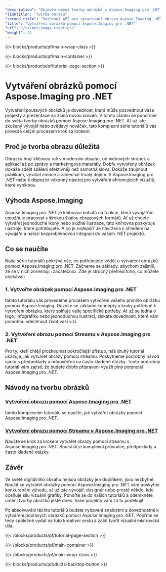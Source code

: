 ```yaml
---
"description": "Objevte umění tvorby obrázků s Aspose.Imaging pro .NET. Naučte se vytvářet ohromující vizuály v této rozsáhlé sérii tutoriálů."
"linktitle": "Tvorba obrazu"
"second_title": "Rozhraní API pro zpracování obrazu Aspose.Imaging .NET"
"title": "Vytváření obrázků pomocí Aspose.Imaging pro .NET"
"url": "/cs/net/image-creation/"
"weight": 21
---
```


{{< blocks/products/pf/main-wrap-class >}}

{{< blocks/products/pf/main-container >}}

{{< blocks/products/pf/tutorial-page-section >}}

# Vytváření obrázků pomocí Aspose.Imaging pro .NET


Vytváření poutavých obrázků je dovednost, která může pozvednout vaše projekty a prezentace na zcela novou úroveň. V tomto článku se ponoříme do světa tvorby obrázků pomocí Aspose.Imaging pro .NET. Ať už jste zkušený vývojář nebo zvědavý nováček, tato komplexní série tutoriálů vás provede celým procesem krok za krokem.

## Proč je tvorba obrazu důležitá

Obrázky hrají klíčovou roli v moderním obsahu, od webových stránek a aplikací až po zprávy a marketingové materiály. Dobře vytvořený obrázek dokáže sdělit sdělení efektivněji než samotná slova. Dokáže zaujmout publikum, vyvolat emoce a zanechat trvalý dojem. S Aspose.Imaging pro .NET máte k dispozici výkonný nástroj pro vytváření ohromujících vizuálů, které vyniknou.

## Výhoda Aspose.Imaging

Aspose.Imaging pro .NET je knihovna bohatá na funkce, která vývojářům umožňuje pracovat s širokou škálou obrazových formátů. Ať už chcete vytvářet jednoduché ikony nebo složité ilustrace, tato knihovna poskytuje nástroje, které potřebujete. A co je nejlepší? Je navržena s ohledem na vývojáře a nabízí bezproblémovou integraci do vašich .NET projektů.

## Co se naučíte

Naše série tutoriálů pokrývá vše, co potřebujete vědět o vytváření obrázků pomocí Aspose.Imaging pro .NET. Začneme se základy, abychom zajistili, že se v nich zorientují i začátečníci. Zde je stručný přehled toho, co můžete očekávat:

### 1. Vytvořte obrázek pomocí Aspose.Imaging pro .NET
   tomto tutoriálu vás provedeme procesem vytvoření vašeho prvního obrázku pomocí Aspose.Imaging. Dozvíte se základní koncepty a kroky potřebné k vytvoření obrázku, který splňuje vaše specifické potřeby. Ať už se jedná o logo, infografiku nebo jednoduchou ilustraci, získáte dovednosti, které vám pomohou vdechnout život vaší vizi.

### 2. Vytvoření obrazu pomocí Streamu v Aspose.Imaging pro .NET
   Pro ty, kteří chtějí prozkoumat pokročilejší přístup, náš druhý tutoriál ukazuje, jak vytvářet obrazy pomocí streamu. Poskytneme podrobný návod spolu s předpoklady a odpověďmi na často kladené otázky. Tento podrobný tutoriál vám zajistí, že budete dobře připraveni využít plný potenciál Aspose.Imaging pro .NET.

## Návody na tvorbu obrázků
### [Vytvoření obrazu pomocí Aspose.Imaging pro .NET](./create-an-image/)
tomto komplexním tutoriálu se naučte, jak vytvářet obrázky pomocí Aspose.Imaging pro .NET.
### [Vytvoření obrazu pomocí Streamu v Aspose.Imaging pro .NET](./create-image-using-stream/)
Naučte se krok za krokem vytvářet obrazy pomocí streamu s Aspose.Imaging pro .NET. Součástí je komplexní průvodce, předpoklady a často kladené otázky.

## Závěr

Ve světě digitálního obsahu nejsou obrázky jen doplňkem, jsou nezbytné. Naučit se vytvářet obrázky pomocí Aspose.Imaging pro .NET vám poskytne konkurenční výhodu, ať už jste vývojář, designér nebo prostě někdo, kdo oceňuje sílu vizuální grafiky. Ponořte se do našich tutoriálů a odemkněte umění tvorby obrázků ještě dnes. Vaše projekty vám za to poděkují!

Po absolvování těchto tutoriálů budete vybaveni znalostmi a dovednostmi k vytváření poutavých obrázků pomocí Aspose.Imaging pro .NET. Pojďme se tedy společně vydat na tuto kreativní cestu a začít tvořit vizuální mistrovská díla.

{{< /blocks/products/pf/tutorial-page-section >}}

{{< /blocks/products/pf/main-container >}}

{{< /blocks/products/pf/main-wrap-class >}}

{{< blocks/products/products-backtop-button >}}
